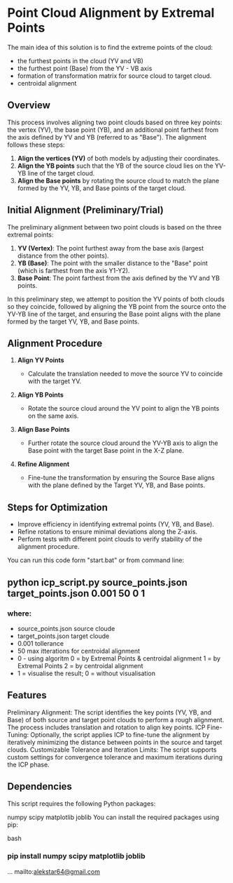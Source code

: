 
# Point Cloud Alignment by Extremal Points
The main idea of this solution is to find the extreme points of the cloud:
- the furthest points in the cloud (YV and VB) 
- the furthest point (Base) from the YV - VB axis
- formation of transformation matrix for source cloud to target cloud.
- centroidal alignment
## Overview

This process involves aligning two point clouds based on three key points: the vertex (YV), the base point (YB), and an additional point farthest from the axis defined by YV and YB (referred to as "Base"). The alignment follows these steps:

1. **Align the vertices (YV)** of both models by adjusting their coordinates.
2. **Align the YB points** such that the YB of the source cloud lies on the YV-YB line of the target cloud.
3. **Align the Base points** by rotating the source cloud to match the plane formed by the YV, YB, and Base points of the target cloud.

## Initial Alignment (Preliminary/Trial)

The preliminary alignment between two point clouds is based on the three extremal points:

1. **YV (Vertex)**: The point furthest away from the base axis (largest distance from the other points).
2. **YB (Base)**: The point with the smaller distance to the "Base" point (which is farthest from the axis Y1-Y2).
3. **Base Point**: The point farthest from the axis defined by the YV and YB points.

In this preliminary step, we attempt to position the YV points of both clouds so they coincide, followed by aligning the YB point from the source onto the YV-YB line of the target, and ensuring the Base point aligns with the plane formed by the target YV, YB, and Base points.

## Alignment Procedure

1. **Align YV Points**
   - Calculate the translation needed to move the source YV to coincide with the target YV.

2. **Align YB Points**
   - Rotate the source cloud around the YV point to align the YB points on the same axis.

3. **Align Base Points**
   - Further rotate the source cloud around the YV-YB axis to align the Base point with the target Base point in the X-Z plane.

4. **Refine Alignment**
   - Fine-tune the transformation by ensuring the Source Base aligns with the plane defined by the Target YV, YB, and Base points.

## Steps for Optimization

- Improve efficiency in identifying extremal points (YV, YB, and Base).
- Refine rotations to ensure minimal deviations along the Z-axis.
- Perform tests with different point clouds to verify stability of the alignment procedure.

You can run this code form "start.bat" or from command line:
## python icp_script.py source_points.json target_points.json 0.001 50 0 1
### where:
- source_points.json  source cloude
- target_points.json  target cloude
- 0.001 tollerance
- 50 max itterations for centroidal alignment
- 0 - using algoritm 0 = by Extremal Points & centroidal alignment 
                     1 = by Extremal Points 
                     2 = by centroidal alignment
- 1 = visualise the result; 0 = without visualisation

## Features
Preliminary Alignment: The script identifies the key points (YV, YB, and Base) of both source and target point clouds to perform a rough alignment. The process includes translation and rotation to align key points.
ICP Fine-Tuning: Optionally, the script applies ICP to fine-tune the alignment by iteratively minimizing the distance between points in the source and target clouds.
Customizable Tolerance and Iteration Limits: The script supports custom settings for convergence tolerance and maximum iterations during the ICP phase.
## Dependencies
This script requires the following Python packages:

numpy
scipy
matplotlib
joblib
You can install the required packages using pip:

bash
### pip install numpy scipy matplotlib joblib 
...
mailto:alekstar64@gmail.com
